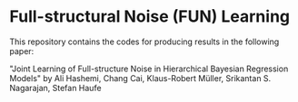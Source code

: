 # Full-structural Noise (FUN) Learning
This repository contains the codes for producing results in the following paper: 

"Joint Learning of Full-structure Noise in Hierarchical Bayesian Regression Models"
by Ali Hashemi, Chang Cai, Klaus-Robert Müller, Srikantan S. Nagarajan, Stefan Haufe
